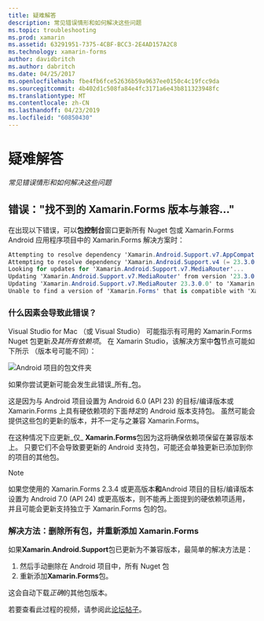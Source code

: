 ```yaml
---
title: 疑难解答
description: 常见错误情形和如何解决这些问题
ms.topic: troubleshooting
ms.prod: xamarin
ms.assetid: 63291951-7375-4CBF-BCC3-2E4AD157A2C8
ms.technology: xamarin-forms
author: davidbritch
ms.author: dabritch
ms.date: 04/25/2017
ms.openlocfilehash: fbe4fb6fce52636b59a9637ee0150c4c19fcc9da
ms.sourcegitcommit: 4b402d1c508fa84e4fc3171a6e43b811323948fc
ms.translationtype: MT
ms.contentlocale: zh-CN
ms.lasthandoff: 04/23/2019
ms.locfileid: "60850430"
---
```

# <a name="troubleshooting"></a>疑难解答

_常见错误情形和如何解决这些问题_

## <a name="error-unable-to-find-a-version-of-xamarinforms-compatible-with"></a>错误："找不到的 Xamarin.Forms 版本与兼容..."

在出现以下错误，可以**包控制台**窗口更新所有 Nuget 包或 Xamarin.Forms Android 应用程序项目中的 Xamarin.Forms 解决方案时：

```csharp
Attempting to resolve dependency 'Xamarin.Android.Support.v7.AppCompat (= 23.3.0.0)'.
Attempting to resolve dependency 'Xamarin.Android.Support.v4 (= 23.3.0.0)'.
Looking for updates for 'Xamarin.Android.Support.v7.MediaRouter'...
Updating 'Xamarin.Android.Support.v7.MediaRouter' from version '23.3.0.0' to '23.3.1.0' in project 'Todo.Droid'.
Updating 'Xamarin.Android.Support.v7.MediaRouter 23.3.0.0' to 'Xamarin.Android.Support.v7.MediaRouter 23.3.1.0' failed.
Unable to find a version of 'Xamarin.Forms' that is compatible with 'Xamarin.Android.Support.v7.MediaRouter 23.3.0.0'.
```

### <a name="what-causes-this-error"></a>什么因素会导致此错误？

Visual Studio for Mac （或 Visual Studio） 可能指示有可用的 Xamarin.Forms Nuget 包更新*及其所有依赖项*。 在 Xamarin Studio，该解决方案中**包**节点可能如下所示 （版本号可能不同）：

![](images/updates-available.png "Android 项目的包文件夹")

如果你尝试更新可能会发生此错误_所有_包。

这是因为与 Android 项目设置为 Android 6.0 (API 23) 的目标/编译版本或 Xamarin.Forms 上具有硬依赖项的下面*特定*的 Android 版本支持包。 虽然可能会提供这些包的更新的版本，并不一定与之兼容 Xamarin.Forms。

在这种情况下应更新_仅_ **Xamarin.Forms**包因为这将确保依赖项保留在兼容版本上。 只要它们不会导致要更新的 Android 支持包，可能还会单独更新已添加到你的项目的其他包。


> [!NOTE]
> 如果您使用的 Xamarin.Forms 2.3.4 或更高版本**和**Android 项目的目标/编译版本设置为 Android 7.0 (API 24) 或更高版本，则不能再上面提到的硬依赖项适用，并且可能会更新支持独立于 Xamarin.Forms 包的包。


### <a name="fix-remove-all-packages-and-re-add-xamarinforms"></a>解决方法：删除所有包，并重新添加 Xamarin.Forms

如果**Xamarin.Android.Support**包已更新为不兼容版本，最简单的解决方法是：

1. 然后手动删除在 Android 项目中，所有 Nuget 包
2. 重新添加**Xamarin.Forms**包。

这会自动下载*正确*的其他包版本。

若要查看此过程的视频，请参阅此[论坛帖子](https://forums.xamarin.com/discussion/comment/170012/#Comment_170012)。
